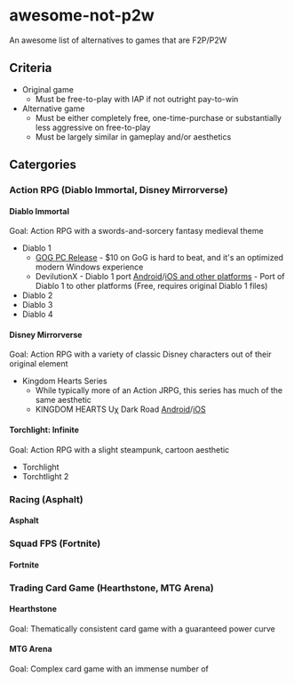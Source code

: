 # awesome-not-p2w
An awesome list of alternatives to games that are F2P/P2W

## Criteria
- Original game 
  - Must be free-to-play with IAP if not outright pay-to-win
- Alternative game
  - Must be either completely free, one-time-purchase or substantially less aggressive on free-to-play
  - Must be largely similar in gameplay and/or aesthetics


## Catergories
### Action RPG (Diablo Immortal, Disney Mirrorverse)
#### Diablo Immortal
Goal: Action RPG with a swords-and-sorcery fantasy medieval theme
- Diablo 1
  - [GOG PC Release](https://www.gog.com/game/diablo) - $10 on GoG is hard to beat, and it's an optimized modern Windows experience
  - DevilutionX - Diablo 1 port [Android](https://play.google.com/store/apps/details?id=org.diasurgical.devilutionx&hl=en_US&gl=US)/[iOS and other platforms](https://github.com/diasurgical/devilutionX/blob/master/docs/installing.md) - Port of Diablo 1 to other platforms (Free, requires original Diablo 1 files)
- Diablo 2
- Diablo 3
- Diablo 4
#### Disney Mirrorverse
Goal: Action RPG with a variety of classic Disney characters out of their original element
- Kingdom Hearts Series
  - While typically more of an Action JRPG, this series has much of the same aesthetic 
  - KINGDOM HEARTS Uχ Dark Road [Android](https://play.google.com/store/apps/details?id=com.square_enix.android_googleplay.khuxww&hl=en_US&gl=US)/[iOS](https://apps.apple.com/us/app/kingdom-hearts-u%CF%87-dark-road/id1086859120)
#### Torchlight: Infinite
Goal: Action RPG with a slight steampunk, cartoon aesthetic
- Torchlight
- Torchtlight 2
### Racing (Asphalt)
#### Asphalt
### Squad FPS (Fortnite)
#### Fortnite
### Trading Card Game (Hearthstone, MTG Arena)
#### Hearthstone
Goal: Thematically consistent card game with a guaranteed power curve
#### MTG Arena
Goal: Complex card game with an immense number of 

